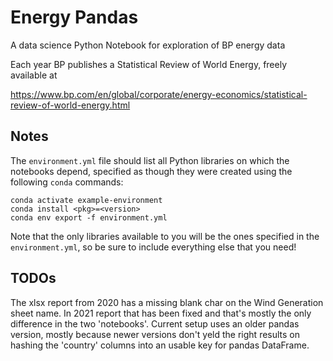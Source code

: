 # Energy Pandas
A data science Python Notebook for exploration of BP energy data

Each year BP publishes a Statistical Review of World Energy, freely available at

https://www.bp.com/en/global/corporate/energy-economics/statistical-review-of-world-energy.html

## Notes
The `environment.yml` file should list all Python libraries on which the notebooks
depend, specified as though they were created using the following `conda` commands:

```
conda activate example-environment
conda install <pkg>=<version>
conda env export -f environment.yml
```

Note that the only libraries available to you will be the ones specified in
the `environment.yml`, so be sure to include everything else that you need!

## TODOs
The xlsx report from 2020 has a missing blank char on the Wind Generation sheet name. In 2021 report
that has been fixed and that's mostly the only difference in the two 'notebooks'.
Current setup uses an older pandas version, mostly because newer versions don't yeld the right results on
hashing the 'country' columns into an usable key for pandas DataFrame.
